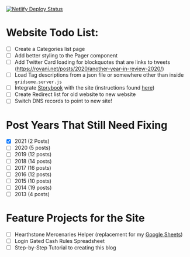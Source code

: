 [![Netlify Deploy Status](https://api.netlify.com/api/v1/badges/aad9cac8-4737-4708-a70f-104749fcd8d7/deploy-status)](https://app.netlify.com/sites/rovaninet/deploys)

# Website Todo List:

- [ ] Create a Categories list page
- [ ] Add better styling to the Pager component
- [ ] Add Twitter Card loading for blockquotes that are links to tweets (https://rovani.net/posts/2020/another-year-in-review-2020/)
- [ ] Load Tag descriptions from a json file or somewhere other than inside `gridsome.server.js`
- [ ] Integrate [Storybook](https://storybook.js.org/) with the site (instructions found [here](https://mannes.tech/gridsome-storybook/))
- [ ] Create Redirect list for old website to new website
- [ ] Switch DNS records to point to new site!

# Post Years That Still Need Fixing

- [x] 2021 (2 Posts)
- [ ] 2020 (5 posts)
- [ ] 2019 (12 posts)
- [ ] 2018 (14 posts)
- [ ] 2017 (16 posts)
- [ ] 2016 (12 posts)
- [ ] 2015 (10 posts)
- [ ] 2014 (19 posts)
- [ ] 2013 (4 posts)

# Feature Projects for the Site

- [ ] Hearthstone Mercenaries Helper (replacement for my [Google Sheets](https://docs.google.com/spreadsheets/d/19FBZWszfu286zdRNZ43JvUD2bUvxLfrYTLmO1qSJmEM/edit?usp=sharing))
- [ ] Login Gated Cash Rules Spreadsheet
- [ ] Step-by-Step Tutorial to creating this blog